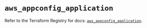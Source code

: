# `aws_appconfig_application`

Refer to the Terraform Registry for docs: [`aws_appconfig_application`](https://registry.terraform.io/providers/hashicorp/aws/5.99.0/docs/resources/appconfig_application).
